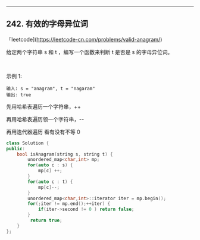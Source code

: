 



-----

## 242. 有效的字母异位词

「leetcode](https://leetcode-cn.com/problems/valid-anagram/)

给定两个字符串 s 和 t ，编写一个函数来判断 t 是否是 s 的字母异位词。

 

示例 1:
```
输入: s = "anagram", t = "nagaram"
输出: true
```

先用哈希表遍历一个字符串，++

再用哈希表遍历领一个字符串，--

再用迭代器遍历 看有没有不等 0


```cpp
class Solution {
public:
    bool isAnagram(string s, string t) {
        unordered_map<char,int> mp;
        for(auto c : s) {
            mp[c] ++;
        }
        for(auto c : t) {
            mp[c]--;
        }
        unordered_map<char,int>::iterator iter = mp.begin();
        for(;iter != mp.end();++iter) {
            if(iter->second != 0 ) return false;
        }
         return true;
    }
};
```

